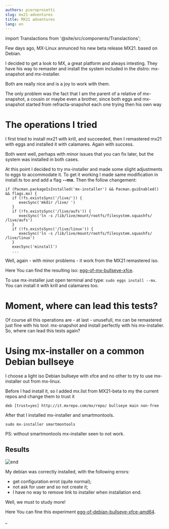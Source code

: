 ```yaml
---
authors: pieroproietti
slug: mx21-adventures
title: MX21 adventures
lang: en
---
```

import Translactions from '@site/src/components/Translactions';

<Translactions />

Few days ago, MX-Linux annunced his new beta release MX21. based on Debian.

I decided to get a look to MX, a great platform and always intesting. They have his way to remaster and install the system included in the distro: mx-snapshot and mx-installer. 

Both are really nice and is a joy to work with them. 

The only problem was the fact that I am the parent of a relative of mx-snapshot, a cousin or maybe even a brother, since both eggs and mx-snapshot started from refracta-snapshot each one trying then his own way

# The operations I tried

I first tried to install mx21 with krill, and succeeded, then I remastered mx21 with eggs and installed it with calamares. Again with success.

Both went well, perhaps with minor issues that you can fix later, but the system was installed in both cases.

At this point I decided to try mx-installer and made some slight adjustments to eggs to accommodate it. To get it working I made same modification in install.ts too and add a flag **--mx**. Then the follow changement:

```
if (Pacman.packageIsInstalled('mx-installer') && Pacman.guiEnabled() && flags.mx) {
   if (!fs.existsSync('/live/')) {
      execSync('mkdir /live/ ')
   }
   if (!fs.existsSync('/live/aufs')) {
      execSync('ln -s /lib/live/mount/rootfs/filesystem.squashfs/ /live/aufs')
   }
   if (!fs.existsSync('/live/linux')) {
      execSync('ln -s /lib/live/mount/rootfs/filesystem.squashfs/ /live/linux')
   }
   execSync('minstall')
   ...
```

Well, again - with minor problems - it work from the MX21 remastered iso.

Here You can find the resulting iso: [egg-of-mx-bullseye-xfce](https://sourceforge.net/projects/penguins-eggs/files/iso/MX/).


To use mx-installer just open terminal and type: ```sudo eggs install --mx```. You can install it with krill and calamares too.

# Moment, where can lead this tests?

Of course all this operations are - at last - unusefull, mx can be remastered just fine with his tool: mx-snapshot and install perfectly with his mx-installer. So, where can lead this tests again?

# Using mx-installer on a common Debian bullseye

I choose a light iso Debian bullseye with xfce and no other to try to use mx-installer out from mx-linux.

Before I had install it, so I added mx.list from MX21-beta to my the current repos and change them to trust it

```
deb [trust=yes] http://it.mxrepo.com/mx/repo/ bullseye main non-free
```

After that I installed mx-installer and  smartmontools.

```
sudo mx-installer smartmontools
```

PS: without smartmontools mx-installer seen to not work.

## Results

![end](/images/mx-installer-end.png)

My debian was correctly installed, with the following errors:
* get configuration errot (quite normal);
* not ask for user and so not create it;
* I have no way to remove link to installer when installation end.

Well, we must to study more!

Here You can fine this experiment [egg-of-debian-bullseye-xfce-amd64](https://sourceforge.net/projects/penguins-eggs/files/iso/MX/).

_









